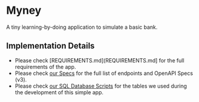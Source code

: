 # Myney

A tiny learning-by-doing application to simulate a basic bank.

## Implementation Details
- Please check [REQUIREMENTS.md](REQUIREMENTS.md] for the full requirements of the app.
- Please check [our Specs](spec/Myney.yaml) for the full list of endpoints and OpenAPI Specs (v3).
- Please check [our SQL Database Scripts](db) for the tables we used during the development of this simple app.
